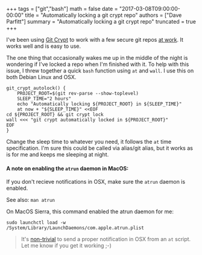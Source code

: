 +++
tags = ["git","bash"]
math = false
date = "2017-03-08T09:00:00-00:00"
title = "Automatically locking a git crypt repo"
authors = ["Dave Parfitt"]
summary = "Automatically locking a git crypt repo"
truncated = true
+++


I've been using [Git Crypt](https://www.agwa.name/projects/git-crypt/) to work with a few secure git repos [at work](https://mozilla.github.io/meao/). It works well and is easy to use. 

The one thing that occasionally wakes me up in the middle of the night is wondering if I've locked a repo when I'm finished with it. To help with this issue, I threw together a quick `bash` function using `at` and `wall`. I use this on both Debian Linux and OSX.

```
git_crypt_autolock() {
    PROJECT_ROOT=$(git rev-parse --show-toplevel)
    SLEEP_TIME="2 hours"
    echo "Automatically locking ${PROJECT_ROOT} in ${SLEEP_TIME}"
    at now + "${SLEEP_TIME}" <<EOF
cd ${PROJECT_ROOT} && git crypt lock
wall <<< "git crypt automatically locked in ${PROJECT_ROOT}"
EOF
}
```

Change the sleep time to whatever you need, it follows the `at` time specification. I'm sure this could be called via alias/git alias, but it works as is for me and keeps me sleeping at night.


#### A note on enabling the `atrun` daemon in MacOS:

 If you don't recieve notifications in OSX, make sure the `atrun` daemon is enabled.

See also: `man atrun`

On MacOS Sierra, this command enabled the atrun daemon for me:

```
sudo launchctl load -w /System/Library/LaunchDaemons/com.apple.atrun.plist
```

> It's [non-trivial](https://github.com/julienXX/terminal-notifier/issues/200) to send a proper notification in OSX from an `at` script. Let me know if you get it working ;-)

